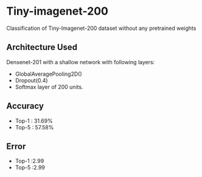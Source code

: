 # Tiny-imagenet-200
Classification of Tiny-Imagenet-200 dataset without any pretrained weights

## Architecture Used

Densenet-201 with a shallow network with following layers:
- GlobalAveragePooling2D()
- Dropout(0.4)
- Softmax layer of 200 units.

## Accuracy 

- Top-1 : 31.69%
- Top-5 : 57.58%

## Error

- Top-1 :2.99
- Top-5 :2.99
